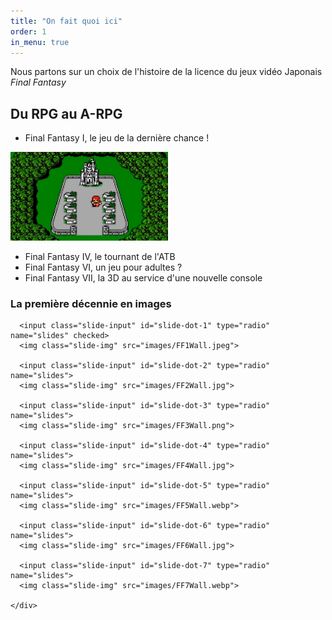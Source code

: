 ```yaml
---
title: "On fait quoi ici"
order: 1
in_menu: true
---
```

Nous partons sur un choix de l'histoire de la licence du jeux vidéo Japonais _Final Fantasy_ 

## Du RPG au A-RPG


- Final Fantasy I, le jeu de la dernière chance !

 <img src="images/FF1NES.jpg" width="50%" title="En avant pour une nouvelle épopée" alt="En avant pour une nouvelle épopée" data-title="font-size: 150%" > 
 
- Final Fantasy IV, le tournant de l'ATB
- Final Fantasy VI, un jeu pour adultes ?
- Final Fantasy VII, la 3D au service d'une nouvelle console 

### La première décennie en images 


<html>
  <head>
    <title>Custom Slider</title>
  </head>
  <body>
    <div class="slider-container">
      <div class="menu">
        <label for="slide-dot-1"></label>
        <label for="slide-dot-2"></label>
        <label for="slide-dot-3"></label>
        <label for="slide-dot-4"></label>
        <label for="slide-dot-5"></label>
        <label for="slide-dot-6"></label>
        <label for="slide-dot-7"></label>
      </div>
      
      <input class="slide-input" id="slide-dot-1" type="radio" name="slides" checked>
      <img class="slide-img" src="images/FF1Wall.jpeg">

      <input class="slide-input" id="slide-dot-2" type="radio" name="slides">
      <img class="slide-img" src="images/FF2Wall.jpg">
      
      <input class="slide-input" id="slide-dot-3" type="radio" name="slides">
      <img class="slide-img" src="images/FF3Wall.png">

      <input class="slide-input" id="slide-dot-4" type="radio" name="slides">
      <img class="slide-img" src="images/FF4Wall.jpg">

      <input class="slide-input" id="slide-dot-5" type="radio" name="slides">
      <img class="slide-img" src="images/FF5Wall.webp">

      <input class="slide-input" id="slide-dot-6" type="radio" name="slides">
      <img class="slide-img" src="images/FF6Wall.jpg">

      <input class="slide-input" id="slide-dot-7" type="radio" name="slides">
      <img class="slide-img" src="images/FF7Wall.webp">

    </div>
  </body>
</html> 